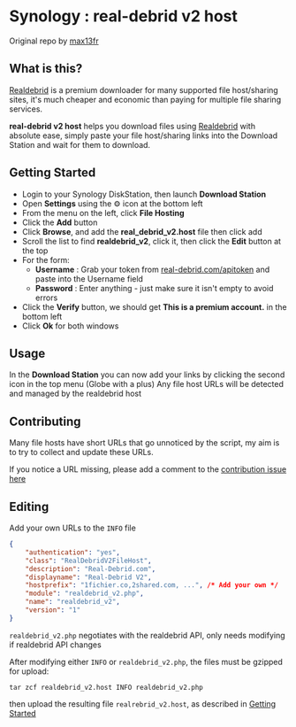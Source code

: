 # Synology : real-debrid v2 host
Original repo by [max13fr](https://github.com/max13fr/synology-real-debrid-v2)

## What is this?
[Realdebrid](http://real-debrid.com/?id=7413222) is a premium downloader for many supported file host/sharing sites, it's much cheaper and economic than paying for multiple file sharing services.

**real-debrid v2 host** helps you download files using [Realdebrid](http://real-debrid.com/?id=7413222) with absolute ease, simply paste your file host/sharing links into the Download Station and wait for them to download.

## Getting Started
- Login to your Synology DiskStation, then launch **Download Station**
- Open **Settings** using the ⚙️ icon at the bottom left
- From the menu on the left, click **File Hosting**
- Click the **Add** button
- Click **Browse**, and add the **real_debrid_v2.host** file then click add
- Scroll the list to find **realdebrid_v2**, click it, then click the **Edit** button at the top
- For the form:
  - **Username** : Grab your token from [real-debrid.com/apitoken](http://real-debrid.com/apitoken) and paste into the Username field
  - **Password** : Enter anything - just make sure it isn't empty to avoid errors
- Click the **Verify** button, we should get **This is a premium account.** in the bottom left
- Click **Ok** for both windows

## Usage
In the **Download Station** you can now add your links by clicking the second icon in the top menu (Globe with a plus)
Any file host URLs will be detected and managed by the realdebrid host

## Contributing
Many file hosts have short URLs that go unnoticed by the script, my aim is to try to collect and update these URLs.

If you notice a URL missing, please add a comment to the [contribution issue here](https://github.com/renb0/synology-real-debrid-v2/issues/1)

## Editing

Add your own URLs to the `INFO` file
```json
{
    "authentication": "yes",
    "class": "RealDebridV2FileHost",
    "description": "Real-Debrid.com",
    "displayname": "Real-Debrid V2",
    "hostprefix": "1fichier.co,2shared.com, ...", /* Add your own */
    "module": "realdebrid_v2.php",
    "name": "realdebrid_v2",
    "version": "1"
}

```

`realdebrid_v2.php` negotiates with the realdebrid API, only needs modifying if realdebrid API changes

After modifying either `INFO` or `realdebrid_v2.php`, the files must be gzipped for upload:

`tar zcf realdebrid_v2.host INFO realdebrid_v2.php`

then upload the resulting file `realrebrid_v2.host`, as described in [Getting Started](#getting-started)
